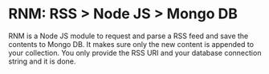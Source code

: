 # RNM: RSS > Node JS > Mongo DB
RNM is a Node JS module to request and parse a RSS feed and save the contents to Mongo DB. It makes sure only the new content is appended to your collection. You only provide the RSS URI and your database connection string and it is done.